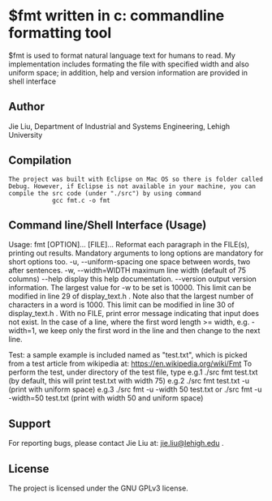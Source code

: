 $fmt written in c: commandline formatting tool
========

$fmt is used to format natural language text for humans to read. My implementation includes formating the file with specified width and also uniform space; in addition, help and version information are provided in shell interface




Author
------

Jie Liu, Department of Industrial and Systems Engineering, Lehigh University




Compilation
-----------

    The project was built with Eclipse on Mac OS so there is folder called Debug. However, if Eclipse is not available in your machine, you can compile the src code (under "./src") by using command
                gcc fmt.c -o fmt




Command line/Shell Interface (Usage)
------------------------------------

Usage: fmt [OPTION]... [FILE]...
		Reformat each paragraph in the FILE(s), printing out results.
		Mandatory arguments to long options are mandatory for short options too.
		  -u, --uniform-spacing     one space between words, two after sentences.
		  -w, --width=WIDTH         maximum line width (default of 75 columns)
		      --help     display this help documentation.
		      --version  output version information.
		The largest value for -w to be set is 10000. This limit can be modified in line 29 of display_text.h .
		Note also that the largest number of characters in a word is 1000. This limit can be modified in line 30 of display_text.h .
		With no FILE, print error message indicating that input does not exist.
        In the case of a line, where the first word length >= width, e.g. -width=1, we keep only the first word in the line and then change to the next line.

Test: a sample example is included named as "test.txt", which is picked from a test article from wikipedia at:
https://en.wikipedia.org/wiki/Fmt
      To perform the test, under directory of the test file, type
             e.g.1     ./src fmt test.txt        (by default, this will print test.txt with width 75)
             e.g.2     ./src fmt test.txt -u        (print with uniform space)
             e.g.3     ./src fmt -u -width 50 test.txt or ./src fmt -u -width=50 test.txt   (print with width 50 and uniform space)




Support
-------

For reporting bugs, please contact Jie Liu at: jie.liu@lehigh.edu .




License
-------

The project is licensed under the GNU GPLv3 license.
